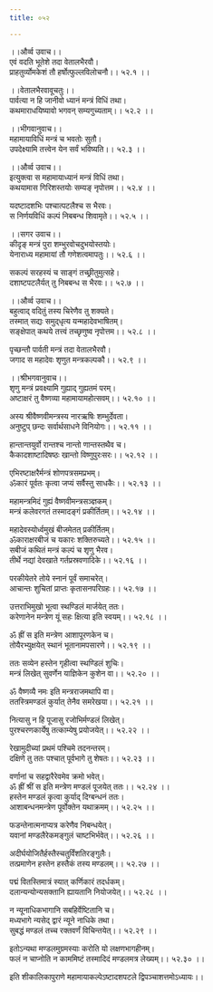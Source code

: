 ```yaml
---
title: ०५२

---
```

।।और्व्व उवाच।।  
एवं वदति भूतेशे तदा वेतालभैरवौ।  
प्राहतुर्व्योमकेशं तौ हर्षोत्फुल्लविलोचनौ।। ५२.१ ।।  
  
।।वेतालभैरवावूचतुः।।  
पार्वत्या न हि जानीवो ध्यानं मन्त्रं विधिं तथा।  
कथमाराधयिष्यावो भगवन् सम्यगुच्यताम्।। ५२.२ ।।  
  
।।भीगवानुवाच।।  
महामायाविधिं मन्त्रं च भवतोः सुतौ।  
उपदेक्ष्यामि तत्त्वेन येन सर्वं भविष्यति।। ५२.३ ।।  
  
।।और्व्व उवाच।।  
इत्युक्त्वा स महामायाध्यानं मन्त्रं विधिं तथा।  
कथयामास गिरिशस्तयोः सम्यङ् नृपोत्तम।। ५२.४ ।।  
  
यदष्टादशभिः पश्चात्पटलैश्च स भैरवः।  
स निर्णयविधिं कल्पं निबबन्ध शिवामृते।। ५२.५ ।।  
  
।।सगर उवाच।।  
कीदृङ् मन्त्रं पुरा शम्भुरवोचदुभयोस्तयोः।  
येनाराध्य महामायां तौ गणेशत्वमापतुः।। ५२.६ ।।  
  
सकल्पं सरहस्यं च साङ्गं तच्छ्रीतुमुत्सहे।  
दशाष्टपटलैर्यत् तु निबबन्ध स भैरवः।। ५२.७ ।।  
  
।।और्व्व उवाच।।  
बहुत्वाद् वदितुं तस्य चिरेणैव तु शक्यते।  
तस्मात् सद्यः समुद्‌धृत्य यन्महादेवभाषितम्।  
सङ्क्षेपात् कथये तत्त्वं तच्छृणुष्व नृपोत्तम।। ५२.८ ।।  
  
पृच्छन्तौ पार्वती मन्त्रं तदा वेतालभैरवौ।  
जगाद स महादेवः शृणुत मन्त्रकल्पकौ।। ५२.९ ।।  
  
।।श्रीभगवानुवाच।।  
शृणु मन्त्रं प्रवक्ष्यामि गुह्याद् गुह्यतमं परम्।  
अष्टाक्षरं तु वैष्णव्या महामायामहोत्सवम्।। ५२.१० ।।  
  
अस्य श्रीवैष्णवीमन्त्रस्य नारऋषिः शम्भुर्देवता।  
अनुष्टुप् छन्दः सर्वार्थसाधने विनियोगः।। ५२.११ ।।  
  
हान्तान्तयुर्वो रान्तश्च नान्तो णान्तस्तथैव च।  
कैकादशाष्टादिषष्ठः खान्तो विष्णुपुरःसरः।। ५२.१२ ।।  
  
एभिरष्टाक्षरैर्मन्त्रं शोणपत्रसमप्रभम्।  
ॐकारं पूर्वतः कृत्वा जप्यं सर्वैस्तु साधकैः।। ५२.१३ ।।  
  
महामन्त्रमिदं गुह्यं वैष्णवीमन्त्रसञ्ज्ञकम्।  
मन्त्रं कलेवरगतं तस्मादङ्गं प्रकीर्तितम्।। ५२.१४ ।।  
  
महादेवस्योर्ध्वमुखं बीजमेतत् प्रकीर्तितम्।  
ॐकाराक्षरबीजं च यकारः शक्तिरुच्यते।। ५२.१५ ।।  
सबीजं कथितं मन्त्रं कल्पं च शृणु भैरव।  
तीर्थे नद्यां देवखाते गर्तप्रस्रवणादिके।। ५२.१६ ।।  
  
परकीयेतरे तोये स्नानं पूर्वं समाचरेत्।  
आचान्तः शुचितां प्राप्तः कृतासनपरिग्रहः।। ५२.१७ ।।  
  
उत्तराभिमुखो भूत्वा स्थण्डिलं मार्जयेत् ततः।  
करेणानेन मन्त्रेण यूं सहः क्षित्या इति स्वयम्।। ५२.१८ ।।  
  
ॐ ह्रीं स इति मन्त्रेण आशापूरणकेन च।  
तोयैरभ्युक्षयेत् स्थानं भूतानामपसारणे।। ५२.१९ ।।  
  
ततः सव्येन हस्तेन गृहीत्वा स्थण्डिलं शुचिः।  
मन्त्रं लिखेत् सुवर्णेन याज्ञिकेन कुशेन वा।। ५२.२० ।।  
  
ॐ वैष्णव्यै नमः इति मन्त्रराजमथापि वा।  
ततस्त्रिमण्डलं कुर्यात् तेनैव समरेखया।। ५२.२१ ।।  
  
नित्यासु न हि पूजासु रजोभिर्मण्डलं लिखेत्।  
पुरश्चरणकार्येषु तत्काम्येषु प्रयोजयेत्।। ५२.२२ ।।  
  
रेखामुदीच्यां प्रथमं पश्चिमे तदनन्तरम्।  
दक्षिणे तु ततः पश्चात् पूर्वभागे तु शेषतः।। ५२.२३ ।।  
  
वर्णानां च सहद्वारैरेवमेव क्रमो भवेत्।  
ॐ ह्रीं श्रीं स इति मन्त्रेण मण्डलं पूजयेत् ततः।। ५२.२४ ।।  
हस्तेन मण्डलं कृत्वा कुर्याद् दिग्बन्धनं ततः।  
आशाबन्धनमन्त्रेण पूर्वोक्तेन यथाक्रमम्।। ५२.२५ ।।  
  
फडन्तेनात्मनाप्यत्र करेणैव निबन्धयेत्।  
यवानां मण्डलैरेकमङ्गुलं चाष्टभिर्भवेत्।। ५२.२६ ।।  
  
अदीर्घयोजितैर्हस्तैस्चतुर्विंशतिरङ्गुलैः।  
तत्प्रमाणेन हस्तेन हस्तैकं तस्य मण्डलम्।। ५२.२७ ।।  
  
पद्मं वितस्तिमात्रं स्यात् कर्णिकारं तदर्धकम्।  
दलान्यन्योन्यसक्तानि ह्यायतानि नियोजयेत्।। ५२.२८ ।।  
  
न न्यूनाधिकभागानि सबहिर्वेष्टितानि च।  
मध्यभागे न्यसेद् द्वारं न्यूने नाधिके तथा।  
सुबद्धं मण्डलं तच्च रक्तवर्णं विचिन्तयेत्।। ५२.२९ ।।  
  
इतोऽन्यथा मण्डलमुग्रमस्याः करोति यो लक्षणभागहीनम्।  
फलं न चाप्नोति न काममिष्टं तस्मादिदं मण्डलमत्र लेख्यम्।। ५२.३० ।।  
  
इति शीकालिकापुराणे महामायाकल्पेऽष्टादशपटले द्विपञ्चाशत्तमोऽध्यायः।।